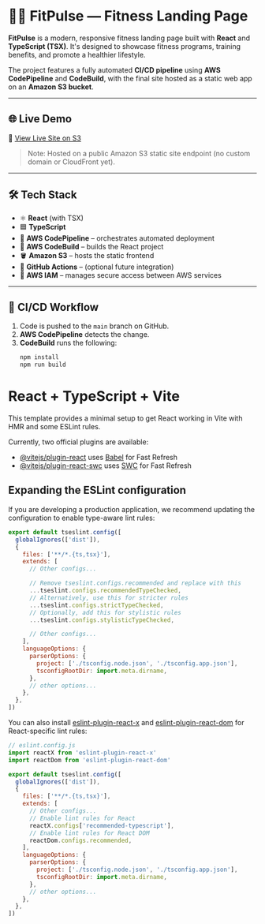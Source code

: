 # 🏋️‍♂️ FitPulse — Fitness Landing Page

**FitPulse** is a modern, responsive fitness landing page built with **React** and **TypeScript (TSX)**. It's designed to showcase fitness programs, training benefits, and promote a healthier lifestyle.

The project features a fully automated **CI/CD pipeline** using **AWS CodePipeline** and **CodeBuild**, with the final site hosted as a static web app on an **Amazon S3 bucket**.

---

## 🌐 Live Demo

🔗 [View Live Site on S3](https://fitpulse-web-bucket.s3-website-us-east-1.amazonaws.com)

> Note: Hosted on a public Amazon S3 static site endpoint (no custom domain or CloudFront yet).

---

## 🛠️ Tech Stack

- ⚛️ **React** (with TSX)
- 🟦 **TypeScript**
- 🎯 **AWS CodePipeline** – orchestrates automated deployment
- 🧱 **AWS CodeBuild** – builds the React project
- 🪣 **Amazon S3** – hosts the static frontend
- 🔐 **GitHub Actions** – (optional future integration)
- 🧩 **AWS IAM** – manages secure access between AWS services

---

## 🔄 CI/CD Workflow

1. Code is pushed to the `main` branch on GitHub.  
2. **AWS CodePipeline** detects the change.  
3. **CodeBuild** runs the following:  
   ```bash
   npm install
   npm run build

# React + TypeScript + Vite

This template provides a minimal setup to get React working in Vite with HMR and some ESLint rules.

Currently, two official plugins are available:

- [@vitejs/plugin-react](https://github.com/vitejs/vite-plugin-react/blob/main/packages/plugin-react) uses [Babel](https://babeljs.io/) for Fast Refresh
- [@vitejs/plugin-react-swc](https://github.com/vitejs/vite-plugin-react/blob/main/packages/plugin-react-swc) uses [SWC](https://swc.rs/) for Fast Refresh

## Expanding the ESLint configuration

If you are developing a production application, we recommend updating the configuration to enable type-aware lint rules:

```js
export default tseslint.config([
  globalIgnores(['dist']),
  {
    files: ['**/*.{ts,tsx}'],
    extends: [
      // Other configs...

      // Remove tseslint.configs.recommended and replace with this
      ...tseslint.configs.recommendedTypeChecked,
      // Alternatively, use this for stricter rules
      ...tseslint.configs.strictTypeChecked,
      // Optionally, add this for stylistic rules
      ...tseslint.configs.stylisticTypeChecked,

      // Other configs...
    ],
    languageOptions: {
      parserOptions: {
        project: ['./tsconfig.node.json', './tsconfig.app.json'],
        tsconfigRootDir: import.meta.dirname,
      },
      // other options...
    },
  },
])
```

You can also install [eslint-plugin-react-x](https://github.com/Rel1cx/eslint-react/tree/main/packages/plugins/eslint-plugin-react-x) and [eslint-plugin-react-dom](https://github.com/Rel1cx/eslint-react/tree/main/packages/plugins/eslint-plugin-react-dom) for React-specific lint rules:

```js
// eslint.config.js
import reactX from 'eslint-plugin-react-x'
import reactDom from 'eslint-plugin-react-dom'

export default tseslint.config([
  globalIgnores(['dist']),
  {
    files: ['**/*.{ts,tsx}'],
    extends: [
      // Other configs...
      // Enable lint rules for React
      reactX.configs['recommended-typescript'],
      // Enable lint rules for React DOM
      reactDom.configs.recommended,
    ],
    languageOptions: {
      parserOptions: {
        project: ['./tsconfig.node.json', './tsconfig.app.json'],
        tsconfigRootDir: import.meta.dirname,
      },
      // other options...
    },
  },
])
```
